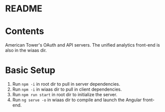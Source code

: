 # README #

# Contents #
American Tower's OAuth and API servers. The unified analytics front-end is also in the wiaas dir.

# Basic Setup #
1. Run `npm -i` in root dir to pull in server dependencies.
2. Run `npm -i` in wiaas dir to pull in client dependencies.
3. Run `npm run start` in root dir to initialize the server.
4. Run `ng serve -o` in wiaas dir to compile and launch the Angular front-end.